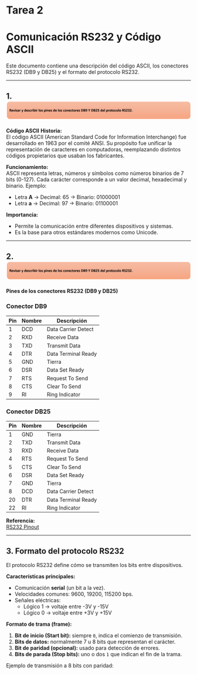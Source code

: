 # Tarea 2
# Comunicación RS232 y Código ASCII

Este documento contiene una descripción del código ASCII, los conectores RS232 (DB9 y DB25) y el formato del protocolo RS232.

---

## 1.![Descripción de la imagen](image.png) 
**Código ASCII**
**Historia:**  
El código ASCII (American Standard Code for Information Interchange) fue desarrollado en 1963 por el comité ANSI. Su propósito fue unificar la representación de caracteres en computadoras, reemplazando distintos códigos propietarios que usaban los fabricantes.

**Funcionamiento:**  
ASCII representa letras, números y símbolos como números binarios de 7 bits (0-127). Cada carácter corresponde a un valor decimal, hexadecimal y binario. Ejemplo:  
- Letra **A** → Decimal: 65 → Binario: 01000001  
- Letra **a** → Decimal: 97 → Binario: 01100001  

**Importancia:**  
- Permite la comunicación entre diferentes dispositivos y sistemas.  
- Es la base para otros estándares modernos como Unicode.  

---

## 2.![Descripción de la imagen](image.png)  

**Pines de los conectores RS232 (DB9 y DB25)**

### Conector DB9
| Pin | Nombre | Descripción |
|-----|---------|-------------|
| 1   | DCD     | Data Carrier Detect |
| 2   | RXD     | Receive Data |
| 3   | TXD     | Transmit Data |
| 4   | DTR     | Data Terminal Ready |
| 5   | GND     | Tierra |
| 6   | DSR     | Data Set Ready |
| 7   | RTS     | Request To Send |
| 8   | CTS     | Clear To Send |
| 9   | RI      | Ring Indicator |

### Conector DB25
| Pin | Nombre | Descripción |
|-----|---------|-------------|
| 1   | GND     | Tierra |
| 2   | TXD     | Transmit Data |
| 3   | RXD     | Receive Data |
| 4   | RTS     | Request To Send |
| 5   | CTS     | Clear To Send |
| 6   | DSR     | Data Set Ready |
| 7   | GND     | Tierra |
| 8   | DCD     | Data Carrier Detect |
| 20  | DTR     | Data Terminal Ready |
| 22  | RI      | Ring Indicator |

**Referencia:**  
[RS232 Pinout](https://www.electronicshub.org/rs232-pinout/)

---

## 3. Formato del protocolo RS232

El protocolo RS232 define cómo se transmiten los bits entre dispositivos.  

**Características principales:**  
- Comunicación **serial** (un bit a la vez).  
- Velocidades comunes: 9600, 19200, 115200 bps.  
- Señales eléctricas:  
  - Lógico 1 → voltaje entre -3V y -15V  
  - Lógico 0 → voltaje entre +3V y +15V  

**Formato de trama (frame):**  
1. **Bit de inicio (Start bit):** siempre `0`, indica el comienzo de transmisión.  
2. **Bits de datos:** normalmente 7 u 8 bits que representan el carácter.  
3. **Bit de paridad (opcional):** usado para detección de errores.  
4. **Bits de parada (Stop bits):** uno o dos `1` que indican el fin de la trama.  

Ejemplo de transmisión a 8 bits con paridad:  


